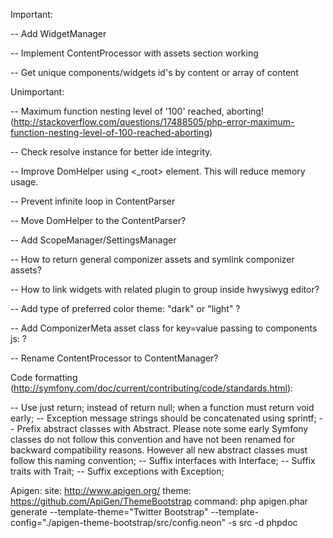 Important:

-- Add WidgetManager

-- Implement ContentProcessor with assets section working

-- Get unique components/widgets id's by content or array of content

Unimportant:

-- Maximum function nesting level of '100' reached, aborting! 
(http://stackoverflow.com/questions/17488505/php-error-maximum-function-nesting-level-of-100-reached-aborting)

-- Check resolve instance for better ide integrity.

-- Improve DomHelper using <_root> element. This will reduce memory usage.

-- Prevent infinite loop in ContentParser

-- Move DomHelper to the ContentParser?

-- Add ScopeManager/SettingsManager

-- How to return general componizer assets and symlink componizer assets?

-- How to link widgets with related plugin to group inside hwysiwyg editor?

-- Add type of preferred color theme: "dark" or "light"  ?

-- Add ComponizerMeta asset class for key=value passing to components js: <meta name="key" content="value">?

-- Rename ContentProcessor to ContentManager?

Code formatting (http://symfony.com/doc/current/contributing/code/standards.html):

-- Use just return; instead of return null; when a function must return void early;
-- Exception message strings should be concatenated using sprintf;
-- Prefix abstract classes with Abstract. Please note some early Symfony classes do not follow this convention and have not been renamed for backward compatibility reasons. However all new abstract classes must follow this naming convention;
-- Suffix interfaces with Interface;
-- Suffix traits with Trait;
-- Suffix exceptions with Exception;

Apigen:
site: http://www.apigen.org/
theme: https://github.com/ApiGen/ThemeBootstrap
command: php apigen.phar generate --template-theme="Twitter Bootstrap" --template-config="./apigen-theme-bootstrap/src/config.neon" -s src -d phpdoc


